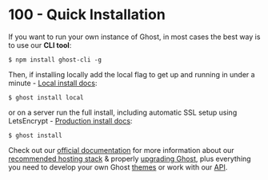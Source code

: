 # 100 - Quick Installation

If you want to run your own instance of Ghost, in most cases the best way is to use our **CLI tool**:

```
$ npm install ghost-cli -g
```

Then, if installing locally add the local flag to get up and running in under a minute - [Local install docs](https://ghost.org/docs/install/local/):

```
$ ghost install local
```

or on a server run the full install, including automatic SSL setup using LetsEncrypt - [Production install docs](https://ghost.org/docs/install/ubuntu/):

```
$ ghost install
```

Check out our [official documentation](https://ghost.org/docs/) for more information about our [recommended hosting stack](https://ghost.org/docs/hosting/) & properly [upgrading Ghost](https://ghost.org/docs/update/), plus everything you need to develop your own Ghost [themes](https://ghost.org/docs/themes/) or work with our [API](https://ghost.org/docs/content-api/).
